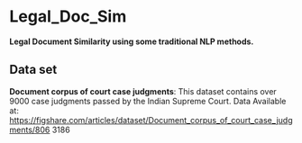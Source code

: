 # Legal_Doc_Sim
**Legal Document Similarity using some traditional NLP methods.**

## Data set

**Document corpus of court case judgments**: This dataset contains over 9000 
case judgments passed by the Indian Supreme Court. 
Data Available at: 
https://figshare.com/articles/dataset/Document_corpus_of_court_case_judgments/806
3186

